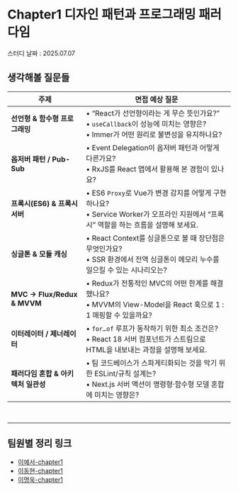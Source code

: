 # Chapter1 디자인 패턴과 프로그래밍 패러다임

스터디 날짜 : 2025.07.07

## 생각해볼 질문들

| 주제                                | 면접 예상 질문                                                                                                                          |
| ----------------------------------- | --------------------------------------------------------------------------------------------------------------------------------------- |
| **선언형 & 함수형 프로그래밍**      | • “React가 선언형이라는 게 무슨 뜻인가요?”<br>• `useCallback`이 성능에 미치는 영향은?<br>• Immer가 어떤 원리로 불변성을 유지하나요?     |
| **옵저버 패턴 / Pub-Sub**           | • Event Delegation이 옵저버 패턴과 어떻게 다른가요?<br>• RxJS를 React 앱에서 활용해 본 경험이 있나요?                                   |
| **프록시(ES6) & 프록시 서버**       | • ES6 `Proxy`로 Vue가 변경 감지를 어떻게 구현하나요?<br>• Service Worker가 오프라인 지원에서 “프록시” 역할을 하는 흐름을 설명해 보세요. |
| **싱글톤 & 모듈 캐싱**              | • React Context를 싱글톤으로 볼 때 장단점은 무엇인가요?<br>• SSR 환경에서 전역 싱글톤이 메모리 누수를 일으킬 수 있는 시나리오는?        |
| **MVC → Flux/Redux & MVVM**         | • Redux가 전통적인 MVC의 어떤 한계를 해결했나요?<br>• MVVM의 View-Model을 React 훅으로 1 : 1 매핑할 수 있을까요?                        |
| **이터레이터 / 제너레이터**         | • `for…of` 루프가 동작하기 위한 최소 조건은?<br>• React 18 서버 컴포넌트가 스트림으로 HTML을 내보내는 과정을 설명해 보세요.             |
| **패러다임 혼합 & 아키텍처 일관성** | • 팀 코드베이스가 스파게티화되는 것을 막기 위한 ESLint/규칙 설계는?<br>• Next.js 서버 액션이 명령형·함수형 모델 혼합에 미치는 영향은?   |

<br/>

---

<!-- TEAM_LINKS_START -->
## 팀원별 정리 링크
- [이예서-chapter1](이예서/cs-note/chapter1.md)
- [이동현-chapter1](이동현/cs-note/chapter1.md)
- [이명욱-chapter1](이명욱/cs-note/chapter1.md)
<!-- TEAM_LINKS_END -->
